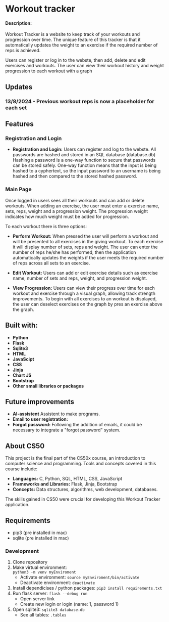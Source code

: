 # Workout tracker
#### Description:
Workout Tracker is a website to keep track of your workouts and progression over time. The unique feature of this tracker is that it automatically updates the weight to an exercise if the required number of reps is achieved.

Users can register or log in to the webste, then add, delete and edit exercises and workouts. The user can view their workout history and weight progression to each workout with a graph

## Updates
### 13/8/2024 - Previous workout reps is now a placeholder for each set
## Features
### Registration and Login
- **Registration and Login:** Users can register and log to the webste. All passwords are hashed and stored in an SQL database (database.db) Hashing a password is a one-way function to secure that passwords can be stored safely. One-way function means that the input is being hashed to a cyphertext, so the input password to an username is being hashed and then compared to the stored hashed password.

### Main Page
Once logged in users sees all their workouts and can add or delete workouts. When adding an exercise, the user must enter a exercise name, sets, reps, weight and a progression weight. The progression weight indicates how much weight must be added for progression.

To each workout there is three options:

- **Perform Workout:** When pressed the user will perform a workout and will be presented to all exercises in the giving workout. To each exercise it will display number of sets, reps and weight. The user can enter the number of reps he/she has performed, then the application automatically updates the weights if the user meets the required number of reps across all sets to an exercise.

- **Edit Workout:** Users can add or edit exercise details such as exercise name, number of sets and reps, weight, and progression weight.

- **View Progression:** Users can view their progress over time for   each workout and exercise through a visual graph, allowing track strength improvements. To begin with all exercises to an workout is displayed, the user can deselect exercises on the graph by pres an exercise above the graph.

## Built with:
- **Python**
- **Flask**
- **Sqlite3**
- **HTML**
- **JavaScipt**
- **CSS**
- **Jinja**
- **Chart JS**
- **Bootstrap**
- **Other small libraries or packages**

## Future improvements
- **AI-assistent** Assistent to make programs.
- **Email to user registration:**
- **Forgot password:** Following the addition of emails, it could be necessary to integrate a "forgot password" system.

## About CS50

This project is the final part of the CS50x course, an introduction to computer science and programming. Tools and concepts covered in this course include:

- **Languages:** C, Python, SQL, HTML, CSS, JavaScript
- **Frameworks and Libraries:** Flask, Jinja, Bootstrap
- **Concepts:** Data structures, algorithms, web development, databases.

The skills gained in CS50 were crucial for developing this Workout Tracker application.

## Requirements
- pip3 (pre installed in mac)
- sqlite (pre installed in mac)

### Development
1. Clone repository
2. Make virtual environment:  
   `python3 -m venv myEnviroment`  
   - Activate environment:  `source myEnviroment/bin/activate`  
   -  Deactivate environment:
   `deactivate`
3. Install dependicises / python packages: 
`pip3 install requirements.txt`
4. Run flask server: 
   `flask --debug run`
   -  Open server link
   -  Create new login or login (name: 1, password 1)
5. Open sqlite3: `sqlite3 database.db`
   -  See all tables: `.tables`
